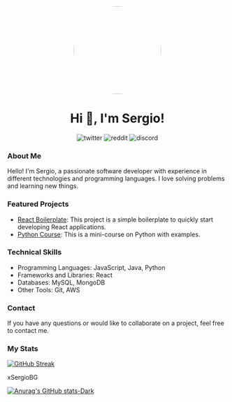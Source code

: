 <div id="header" align="center">
   <img src="https://media.giphy.com/media/v1.Y2lkPTc5MGI3NjExa3Zqd2c1bWc2Y3A4aDB0aGF0MHM3NjE5eHRtMnBqaXk4azQ3ODdqYiZlcD12MV9pbnRlcm5hbF9naWZfYnlfaWQmY3Q9Zw/kH6CqYiquZawmU1HI6/giphy.gif" width="200" style="border-radius: 50%;"/>
   <h1 align="center">Hi 👋, I'm Sergio!</h1>
</div>

<div id="badges" align="center">
   <img src="https://img.shields.io/badge/Twitter-xSergioBG-blue?logo=Twitter&link=https%3A%2F%2Ftwitter.com%2FxSergioBG" alt="twitter"/>
   <img src="https://img.shields.io/badge/Reddit-xSergioBG-orange?logo=reddit&link=https%3A%2F%2Fwww.reddit.com%2Fuser%2F_SergioBG_" alt="reddit"/>
   <img src="https://img.shields.io/badge/Discord-xSergioBG-5865F2?logo=Discord&link=https%3A%2F%2Fdiscordapp.com%2Fusers%2F177831728147202048" alt="discord"/>
</div>

### About Me

Hello! I'm Sergio, a passionate software developer with experience in different technologies and programming languages. I love solving problems and learning new things.

### Featured Projects
- [React Boilerplate](https://github.com/xSergioBG/REACT-PERSONAL-BOILERPLATE): This project is a simple boilerplate to quickly start developing React applications.
- [Python Course](https://github.com/xSergioBG/python-guide): This is a mini-course on Python with examples.

### Technical Skills
- Programming Languages: JavaScript, Java, Python
- Frameworks and Libraries: React
- Databases: MySQL, MongoDB
- Other Tools: Git, AWS

### Contact
If you have any questions or would like to collaborate on a project, feel free to contact me.

### My Stats
[![GitHub Streak](https://github-readme-streak-stats.herokuapp.com?user=xSergioBG&theme=dark)](https://git.io/streak-stats)

xSergioBG

[![Anurag's GitHub stats-Dark](https://github-readme-stats.vercel.app/api?username=xSergioBG&show_icons=true&theme=dark#gh-dark-mode-only)](https://github.com/xSergioBG/github-readme-stats#gh-dark-mode-only)


